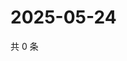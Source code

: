 # 2025-05-24

共 0 条

<!-- BEGIN ZHIHUVIDEO -->
<!-- 最后更新时间 Sat May 24 2025 12:13:04 GMT+0800 (China Standard Time) -->

<!-- END ZHIHUVIDEO -->
